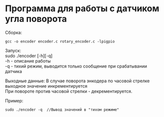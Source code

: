 # Программа для работы с датчиком угла поворота

Сборка:
```  
gcc -o encoder encoder.c rotary_encoder.c -lpigpio  
```

Запуск:  
sudo ./encoder [-h][-q]  
-h - описание работы  
-q - тихий режим, выводится только сообщение при срабатывании датчика  

Выходные данные: 
В случае поворота энкодера по часовой стрелке выходное значение инкрементируется  
При повороте против часовой стрелки - декрементируется.  

Пример: 
```
sudo ./encoder -q  //Вывод значений в "тихом режиме"
```
